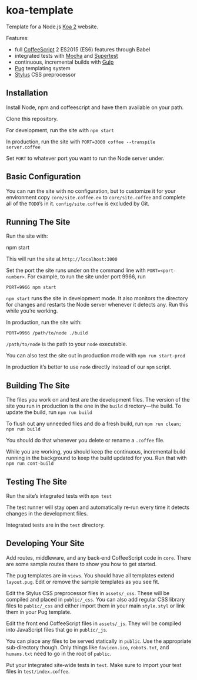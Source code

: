# koa-template #

Template for a Node.js [Koa 2](http://koajs.com/) website.

Features:

* full [CoffeeScript](http://coffeescript.org/) 2 ES2015 (ES6) features through Babel
* integrated tests with [Mocha](https://mochajs.org/) and [Supertest](https://github.com/visionmedia/supertest)
* continuous, incremental builds with [Gulp](https://gulpjs.com/)
* [Pug](https://pugjs.org/api/getting-started.html) templating system
* [Stylus](http://stylus-lang.com/) CSS preprocessor


## Installation ##

Install Node, npm and coffeescript and have them available on your path.

Clone this repository.

For development, run the site with `npm start`

In production, run the site with `PORT=3000 coffee --transpile server.coffee`

Set `PORT` to whatever port you want to run the Node server under.


## Basic Configuration ##

You can run the site with no configuration, but to customize it for your
environment copy `core/site.coffee.ex` to `core/site.coffee` and complete
all of the `TODO`’s in it. `config/site.coffee` is excluded by Git.


## Running The Site ##

Run the site with:

  npm start

This will run the site at `http://localhost:3000`

Set the port the site runs under on the command line with `PORT=<port-number>`.
For example, to run the site under port 9966, run

    PORT=9966 npm start

`npm start` runs the site in development mode. It also monitors the directory
for changes and restarts the Node server whenever it detects any. Run this
while you’re working.

In production, run the site with:

    PORT=9966 /path/to/node ./build

`/path/to/node` is the path to your `node` executable.

You can also test the site out in production mode with `npm run start-prod`

In production it’s better to use `node` directly instead of our `npm` script.


## Building The Site ##

The files you work on and test are the development files. The version of the
site you run in production is the one in the `build` directory—the build. To
update the build, run `npm run build`

To flush out any unneeded files and do a fresh build, run `npm run clean; npm
run build`

You should do that whenever you delete or rename a `.coffee` file.

While you are working, you should keep the continuous, incremental build
running in the background to keep the build updated for you. Run that with `npm
run cont-build`


## Testing The Site ##

Run the site’s integrated tests with `npm test`

The test runner will stay open and automatically re‐run every time it detects
changes in the development files.

Integrated tests are in the `test` directory.


## Developing Your Site ##

Add routes, middleware, and any back‐end CoffeeScript code in `core`. There are
some sample routes there to show you how to get started.

The pug templates are in `views`. You should have all templates extend
`layout.pug`. Edit or remove the sample templates as you see fit.

Edit the Stylus CSS preprocessor files in `assets/_css`. These will be compiled
and placed in `public/_css`. You can also add regular CSS library files to
`public/_css` and either import them in your main `style.styl` or link them in
your Pug template.

Edit the front end CoffeeScript files in `assets/_js`. They will be compiled
into JavaScript files that go in `public/_js`.

You can place any files to be served statically in `public`. Use the
appropriate sub‐directory though. Only things like `favicon.ico`, `robots.txt`,
and `humans.txt` need to go in the root of `public`.

Put your integrated site‐wide tests in `test`. Make sure to import your test
files in `test/index.coffee`.

